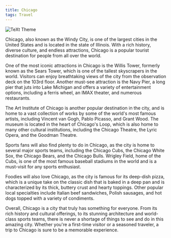 ```yaml
---
title: Chicago
tags: Travel
---
```



![TeXt Theme](https://storage.googleapis.com/twittersheet-275317/cdc_dataset_de_interview/IMG-4209.JPG)

Chicago, also known as the Windy City, is one of the largest cities in the United States and is located in the state of Illinois. With a rich history, diverse culture, and endless attractions, Chicago is a popular tourist destination for people from all over the world.

One of the most iconic attractions in Chicago is the Willis Tower, formerly known as the Sears Tower, which is one of the tallest skyscrapers in the world. Visitors can enjoy breathtaking views of the city from the observation deck on the 103rd floor. Another must-see attraction is the Navy Pier, a long pier that juts into Lake Michigan and offers a variety of entertainment options, including a ferris wheel, an IMAX theater, and numerous restaurants.

The Art Institute of Chicago is another popular destination in the city, and is home to a vast collection of works by some of the world's most famous artists, including Vincent van Gogh, Pablo Picasso, and Grant Wood. The museum is located in the heart of Chicago's Loop, which is also home to many other cultural institutions, including the Chicago Theatre, the Lyric Opera, and the Goodman Theatre.

Sports fans will also find plenty to do in Chicago, as the city is home to several major sports teams, including the Chicago Cubs, the Chicago White Sox, the Chicago Bears, and the Chicago Bulls. Wrigley Field, home of the Cubs, is one of the most famous baseball stadiums in the world and is a must-visit for any sports enthusiast.

Foodies will also love Chicago, as the city is famous for its deep-dish pizza, which is a unique take on the classic dish that is baked in a deep pan and is characterized by its thick, buttery crust and hearty toppings. Other popular local specialties include Italian beef sandwiches, Polish sausages, and hot dogs topped with a variety of condiments.

Overall, Chicago is a city that truly has something for everyone. From its rich history and cultural offerings, to its stunning architecture and world-class sports teams, there is never a shortage of things to see and do in this amazing city. Whether you're a first-time visitor or a seasoned traveler, a trip to Chicago is sure to be a memorable experience.

